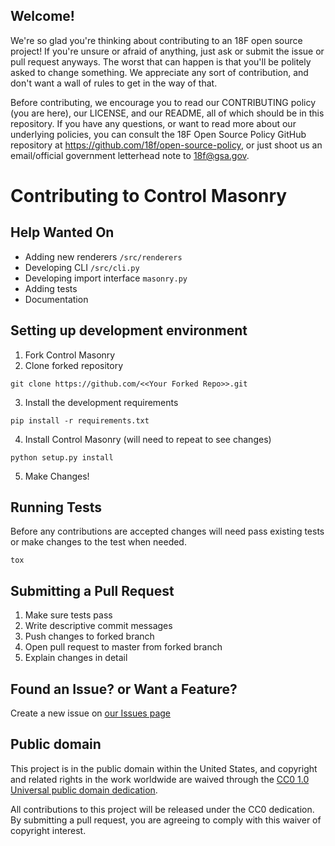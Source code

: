 ## Welcome!

We're so glad you're thinking about contributing to an 18F open source project! If you're unsure or afraid of anything, just ask or submit the issue or pull request anyways. The worst that can happen is that you'll be politely asked to change something. We appreciate any sort of contribution, and don't want a wall of rules to get in the way of that.

Before contributing, we encourage you to read our CONTRIBUTING policy (you are here), our LICENSE, and our README, all of which should be in this repository. If you have any questions, or want to read more about our underlying policies, you can consult the 18F Open Source Policy GitHub repository at https://github.com/18f/open-source-policy, or just shoot us an email/official government letterhead note to [18f@gsa.gov](mailto:18f@gsa.gov).

# Contributing to Control Masonry

## Help Wanted On
- Adding new renderers `/src/renderers`
- Developing CLI `/src/cli.py`
- Developing import interface `masonry.py`
- Adding tests
- Documentation


## Setting up development environment
1. Fork Control Masonry
2. Clone forked repository
```
git clone https://github.com/<<Your Forked Repo>>.git
```
3. Install the development requirements
```
pip install -r requirements.txt
```
4. Install Control Masonry (will need to repeat to see changes)
```
python setup.py install
```
5. Make Changes!

## Running Tests
Before any contributions are accepted changes will need pass existing tests or make changes to the test when needed.
```
tox
```

## Submitting a Pull Request
1. Make sure tests pass
2. Write descriptive commit messages
3. Push changes to forked branch
4. Open pull request to master from forked branch
5. Explain changes in detail


## Found an Issue? or Want a Feature?
Create a new issue on [our Issues page](https://github.com/18F/control-masonry/issues)


## Public domain

This project is in the public domain within the United States, and
copyright and related rights in the work worldwide are waived through
the [CC0 1.0 Universal public domain dedication](https://creativecommons.org/publicdomain/zero/1.0/).

All contributions to this project will be released under the CC0
dedication. By submitting a pull request, you are agreeing to comply
with this waiver of copyright interest.
